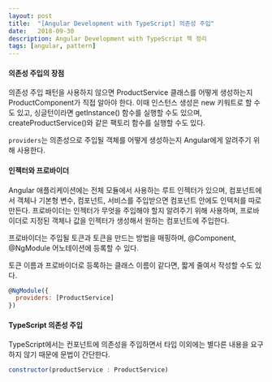 ```yaml
---
layout: post
title:  "[Angular Development with TypeScript] 의존성 주입"
date:   2018-09-30
description: Angular Development with TypeScript 책 정리
tags: [angular, pattern]
---
```

#### 의존성 주입의 장점
의존성 주입 패턴을 사용하지 않으면 ProductService 클래스를 어떻게 생성하는지
ProductComponent가 직접 알아야 한다. 이때 인스턴스 생성은 new 키워트로 할 수도 있고,
싱글턴이라면 getInstance() 함수를 실행할 수도 있으며, createProductService()와 같은 팩토리 함수를 실행할 수도 있다.

`providers`는 의존성으로 주입될 객체를 어떻게 생성하는지 Angular에게 알려주기 위해 사용한다.

#### 인젝터와 프로바이더
Angular 애플리케이션에는 전체 모듈에서 사용하는 루트 인젝터가 있으며, 컴포넌트에서 객체나 기본형 변수, 컴포넌트, 서비스를 주입받으면 컴포넌트 안에도
인텍처를 따로 만든다. 프로바이더는 인젝터가 무엇을 주입해야 할지 알려주기 위해 사용하며, 프로바이더로 지정된 객체나 값을 인젝터가 생성해서
원하는 컴포넌트에 주입한다.

프로바이더는 주입될 토큰과 토큰을 만드는 방법을 매핑하며, @Component, @NgModule 어노테이션에 등록할 수 있다.

토큰 이름과 프로바이더로 등록하는 클래스 이름이 같다면, 짧게 줄여서 작성할 수도 있다.
```js
@NgModule({
  providers: [ProductService]
})
```

#### TypeScript 의존성 주입
TypeScript에서는 컨포넌트에 의존성을 주입하면서 타입 이외에는 별다른 내용을 요구하지 않기 때문에 문법이 간단한다.
```js
constructor(productService : ProductService)
```